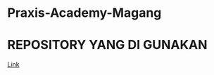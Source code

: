 # Praxis-Academy-Magang #
# REPOSITORY YANG DI GUNAKAN #

[Link](https://github.com/holanrahmatullah/rhymes)